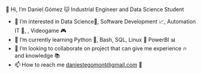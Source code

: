 👋 Hi, I’m Daniel Gómez :cat:
Industrial Engineer and Data Science Student

- 👀 I’m interested in Data Science:rocket:, Software Development :chart_with_upwards_trend:, Automation IT :turtle:, , Videogame :video_game:
- 🌱 I’m currently learning Python :snake:, Bash, SQL, Linux :penguin: PowerBI :bar_chart:
- 💞️ I’m looking to collaborate on project that can give me experience :fire: and knowledge :books:
- 📫 How to reach me daniestegomont@gmail.com :email:

<!---
Degomezm/Degomezm is a ✨ special ✨ repository because its `README.md` (this file) appears on your GitHub profile.
You can click the Preview link to take a look at your changes.
--->
